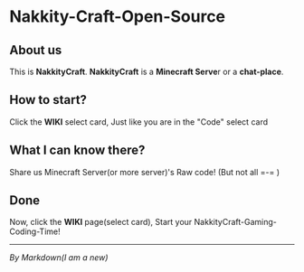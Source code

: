 # Nakkity-Craft-Open-Source
## About us
This is **NakkityCraft**.
**NakkityCraft** is a **Minecraft Serve**r or a **chat-place**.
## How to start?
Click the **WIKI** select card, Just like you are in the "Code" select card
## What I can know there?
Share us Minecraft Server(or more server)'s Raw code!
(But not all =-= )
## Done
Now, click the **WIKI** page(select card), Start your NakkityCraft-Gaming-Coding-Time!
***
*By Markdown(I am a new)*
